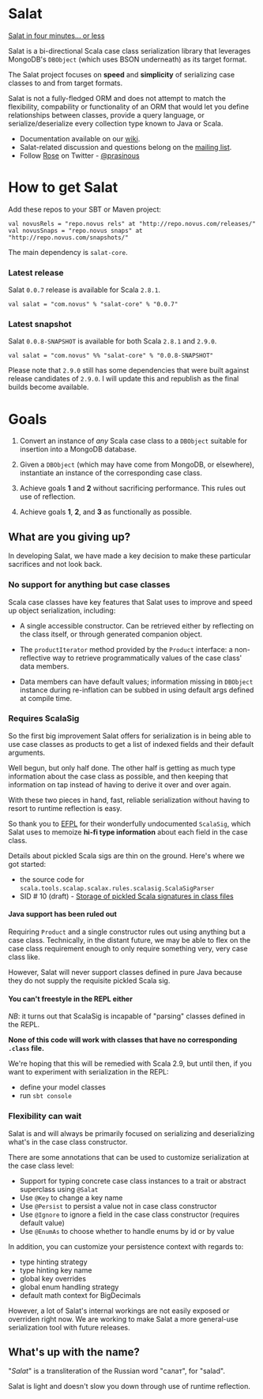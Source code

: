 # Salat

[Salat in four minutes... or less][lightning-talk]

Salat is a bi-directional Scala case class serialization library that leverages
MongoDB's `DBObject` (which uses BSON underneath) as its target format.

The Salat project focuses on **speed** and **simplicity** of serializing case classes to and from target formats.

Salat is not a fully-fledged ORM and does not attempt to match the flexibility, compability or functionality of an ORM
that would let you define relationships between classes, provide a query language, or serialize/deserialize every collection
type known to Java or Scala.

- Documentation available on our [wiki][wiki].
- Salat-related discussion and questions belong on the [mailing list][mailing-list].
- Follow [Rose][rktoomey] on Twitter - [@prasinous][rkt-twitter]

# How to get Salat

Add these repos to your SBT or Maven project:

    val novusRels = "repo.novus rels" at "http://repo.novus.com/releases/"
    val novusSnaps = "repo.novus snaps" at "http://repo.novus.com/snapshots/"

The main dependency is `salat-core`.

### Latest release

Salat `0.0.7` release is available for Scala `2.8.1`.

    val salat = "com.novus" % "salat-core" % "0.0.7"

### Latest snapshot

Salat `0.0.8-SNAPSHOT` is available for both Scala `2.8.1` and `2.9.0`.

    val salat = "com.novus" %% "salat-core" % "0.0.8-SNAPSHOT"

Please note that `2.9.0` still has some dependencies that were built against release candidates of `2.9.0`.  I will update
this and republish as the final builds become available.

# Goals

1. Convert an instance of *any* Scala case class to a `DBObject`
suitable for insertion into a MongoDB database.

2. Given a `DBObject` (which may have come from MongoDB, or
elsewhere), instantiate an instance of the corresponding case class.

3. Achieve goals **1** and **2** without sacrificing performance. This rules out use of reflection.

4. Achieve goals **1**, **2**, and **3** as functionally as possible.

## What are you giving up?

In developing Salat, we have made a key decision to make these particular sacrifices and not look back.

### No support for anything but case classes

Scala case classes have key features that Salat uses to improve and speed up object serialization, including:

- A single accessible constructor. Can be retrieved either by reflecting on the class itself, or through generated companion
  object.

- The `productIterator` method provided by the `Product` interface: a non-reflective way to retrieve
  programmatically values of the case class' data members.

- Data members can have default values; information missing in
  `DBObject` instance during re-inflation can be subbed in using
  default args defined at compile time.

### Requires ScalaSig

So the first big improvement Salat offers for serialization is in being able to use case classes as products to get a
list of indexed fields and their default arguments.

Well begun, but only half done.  The other half is getting as much type information about the case class as possible, and
then keeping that information on tap instead of having to derive it over and over again.

With these two pieces in hand, fast, reliable serialization without having to resort to runtime reflection is easy.

So thank you to [EFPL][efpl] for their wonderfully undocumented `ScalaSig`, which Salat uses to memoize **hi-fi type
information** about each field in the case class.

Details about pickled Scala sigs are thin on the ground.  Here's where we got started:

- the source code for `scala.tools.scalap.scalax.rules.scalasig.ScalaSigParser`
- SID # 10 (draft) - [Storage of pickled Scala signatures in class files][sid10]

#### Java support has been ruled out

Requiring `Product` and a single constructor rules out using anything but a case class.  Technically, in the distant future,
we may be able to flex on the case class requirement enough to only require something very, very case class like.

However, Salat will never support classes defined in pure Java because they do not supply the requisite pickled Scala sig.

#### You can't freestyle in the REPL either

*NB*: it turns out that ScalaSig is incapable of "parsing" classes defined in the REPL.

 **None of this code will work with classes that have no corresponding `.class` file.**

 We're hoping that this will be remedied with Scala 2.9, but until then, if you want to experiment with serialization in the REPL:

 - define your model classes
 - run `sbt console`

### Flexibility can wait

Salat is and will always be primarily focused on serializing and deserializing what's in the case class constructor.

There are some annotations that can be used to customize serialization at the case class level:

- Support for typing concrete case class instances to a trait or abstract superclass using `@Salat`
- Use `@Key` to change a key name
- Use `@Persist` to persist a value not in case class constructor
- Use `@Ignore` to ignore a field in the case class constructor (requires default value)
- Use `@EnumAs` to choose whether to handle enums by id or by value

In addition, you can customize your persistence context with regards to:

 - type hinting strategy
 - type hinting key name
 - global key overrides
 - global enum handling strategy
 - default math context for BigDecimals

However, a lot of Salat's internal workings are not easily exposed or overriden right now.  We are working to make Salat
a more general-use serialization tool with future releases.


## What's up with the name?

"*Salat*" is a transliteration of the Russian word "салат", for
"salad".

Salat is light and doesn't slow you down through use of runtime reflection.

[wiki]: https://github.com/novus/salat/wiki
[mailing-list]: http://groups.google.com/group/scala-salat
[lightning-talk]: http://repo.novus.com/salat-presentation
[rkt-twitter]: http://twitter.com/prasinous
[rktoomey]: https://github.com/rktoomey
[efpl]: http://www.epfl.ch/
[sid10]: http://www.scala-lang.org/sid/10